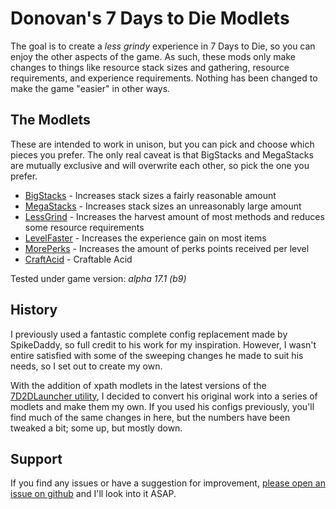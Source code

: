 # Donovan's 7 Days to Die Modlets

The goal is to create a _less grindy_ experience in 7 Days to Die, so you can enjoy the other aspects of the game. As such, these mods only make changes to things like resource stack sizes and gathering, resource requirements, and experience requirements. Nothing has been changed to make the game "easier" in other ways.

## The Modlets

These are intended to work in unison, but you can pick and choose which pieces you prefer. The only real caveat is that BigStacks and MegaStacks are mutually exclusive and will overwrite each other, so pick the one you prefer.

- [BigStacks](https://github.com/dyoung522/donovan-7d2d-modlets/tree/master/donovan-bigstacks) - Increases stack sizes a fairly reasonable amount
- [MegaStacks](https://github.com/dyoung522/donovan-7d2d-modlets/tree/master/donovan-megastacks) - Increases stack sizes an unreasonably large amount
- [LessGrind](https://github.com/dyoung522/donovan-7d2d-modlets/tree/master/donovan-lessgrind) - Increases the harvest amount of most methods and reduces some resource requirements
- [LevelFaster](https://github.com/dyoung522/donovan-7d2d-modlets/tree/master/donovan-levelfaster) - Increases the experience gain on most items
- [MorePerks](https://github.com/dyoung522/donovan-7d2d-modlets/tree/master/donovan-moreperks) - Increases the amount of perks points received per level
- [CraftAcid](https://github.com/dyoung522/donovan-7d2d-modlets/tree/master/donovan-craftacid) - Craftable Acid

Tested under game version: _alpha 17.1 (b9)_

## History

I previously used a fantastic complete config replacement made by SpikeDaddy, so full credit to his work for my inspiration. However, I wasn't entire satisfied with some of the sweeping changes he made to suit his needs, so I set out to create my own.

With the addition of xpath modlets in the latest versions of the [7D2DLauncher utility](http://7d2dmodlauncher.org/7D2DModLauncher.html), I decided to convert his original work into a series of modlets and make them my own. If you used his configs previously, you'll find much of the same changes in here, but the numbers have been tweaked a bit; some up, but mostly down.

## Support

If you find any issues or have a suggestion for improvement, [please open an issue on github](https://github.com/dyoung522/donovan-7d2d-modlets/issues) and I'll look into it ASAP.
